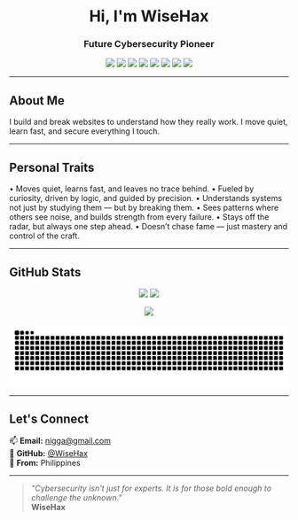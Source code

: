 <h1 align="center"> Hi, I'm WiseHax </h1>
<h3 align="center"> Future Cybersecurity Pioneer</h3>

<p align="center">
  <img src="https://img.shields.io/badge/Python-Cybersecurity-blue?style=for-the-badge&logo=python&logoColor=white" />
  <img src="https://img.shields.io/badge/Go-Networking-00ADD8?style=for-the-badge&logo=go&logoColor=white" />
  <img src="https://img.shields.io/badge/Rust-Malware%20Analysis-orange?style=for-the-badge&logo=rust&logoColor=white" />
  <img src="https://img.shields.io/badge/C%20%2F%20C++-Systems%20Programming-00599C?style=for-the-badge&logo=cplusplus&logoColor=white" />
  <img src="https://img.shields.io/badge/Bash-Scripting-121011?style=for-the-badge&logo=gnu-bash&logoColor=white" />
  <img src="https://img.shields.io/badge/YARA-Rule%20Writing-yellow?style=for-the-badge&logoColor=black" />
  <img src="https://img.shields.io/badge/Open%20Source-Contributor-brightgreen?style=for-the-badge&logo=github" />
  <img src="https://img.shields.io/badge/Cybersecurity%20Aspirant-Filipino%20Pride-red?style=for-the-badge&logo=flag&logoColor=white" />
</p>

---

## About Me

I build and break websites to understand how they really work.
I move quiet, learn fast, and secure everything I touch.

---

## Personal Traits

• Moves quiet, learns fast, and leaves no trace behind.
• Fueled by curiosity, driven by logic, and guided by precision.
• Understands systems not just by studying them — but by breaking them.
• Sees patterns where others see noise, and builds strength from every failure.
• Stays off the radar, but always one step ahead.
• Doesn’t chase fame — just mastery and control of the craft.

---

## GitHub Stats

<p align="center">
  <img src="https://github-readme-stats.vercel.app/api?username=WiseHax&show_icons=true&theme=radical" height="180" />
  <img src="https://github-readme-stats.vercel.app/api/top-langs/?username=WiseHax&layout=compact&theme=radical" height="180" />
</p>

<p align="center">
  <img src="https://github-readme-streak-stats.herokuapp.com/?user=WiseHax&theme=radical" height="150" />
</p>

<p align="center">
  <img src="https://github.com/WiseHax/WiseHax/blob/output/github-contribution-grid-snake.svg" alt="Snake animation" />
</p>

---

## Let's Connect

📫 **Email:** nigga@gmail.com  
🐙 **GitHub:** [@WiseHax](https://github.com/WiseHax)  
📍 **From:** Philippines  

---

> _"Cybersecurity isn't just for experts. It is for those bold enough to challenge the unknown."_  
> **WiseHax**
